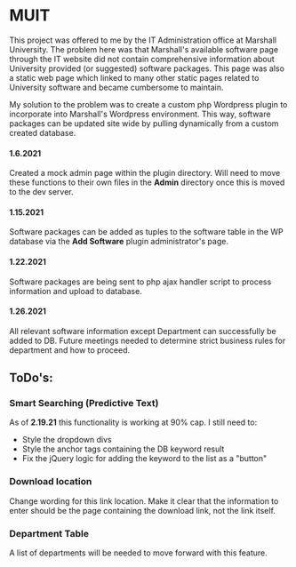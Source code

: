 # MUIT

This project was offered to me by the IT Administration office at Marshall University. The problem here was that Marshall's available software page through the IT website did not contain comprehensive information about University provided (or suggested) software packages. This page was also a static web page which linked to many other static pages related to University software and became cumbersome to maintain.

My solution to the problem was to create a custom php Wordpress plugin to incorporate into Marshall's Wordpress environment. This way, software packages can be updated site wide by pulling dynamically from a custom created database. 


#### 1.6.2021

Created a mock admin page within the plugin directory. Will need to move these functions to their own files in the <strong>Admin</strong> directory once this is moved to the dev server.

#### 1.15.2021

Software packages can be added as tuples to the software table in the WP database via the <strong>Add Software</strong> plugin administrator's page.

#### 1.22.2021

Software packages are being sent to php ajax handler script to process information and upload to database.

#### 1.26.2021

All relevant software information except Department can successfully be added to DB. Future meetings needed to determine strict business rules for department and how to proceed.

## ToDo's:

### Smart Searching (Predictive Text)

As of <strong>2.19.21</strong> this functionality is working at 90% cap. 
I still need to:
- Style the dropdown divs
- Style the anchor tags containing the DB keyword result
- Fix the jQuery logic for adding the keyword to the list as a "button"

### Download location

Change wording for this link location. Make it clear that the information to enter should be the page containing the download link, not the link itself.

### Department Table

A list of departments will be needed to move forward with this feature.
